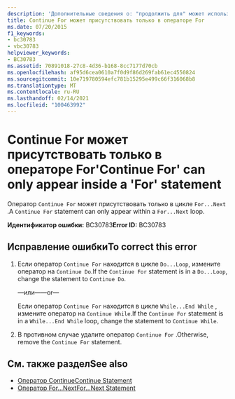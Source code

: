 ```yaml
---
description: 'Дополнительные сведения о: "продолжить для" может использоваться только в операторе "for"'
title: Continue For может присутствовать только в операторе For
ms.date: 07/20/2015
f1_keywords:
- bc30783
- vbc30783
helpviewer_keywords:
- BC30783
ms.assetid: 70891018-27c8-4d36-b168-8cc7177d70cb
ms.openlocfilehash: af95d6cea0610a7f0d9f86d269fab61ec4550824
ms.sourcegitcommit: 10e719780594efc781b15295e499c66f316068b8
ms.translationtype: MT
ms.contentlocale: ru-RU
ms.lasthandoff: 02/14/2021
ms.locfileid: "100463992"
---
```

# <a name="continue-for-can-only-appear-inside-a-for-statement"></a><span data-ttu-id="c11e9-103">Continue For может присутствовать только в операторе For</span><span class="sxs-lookup"><span data-stu-id="c11e9-103">'Continue For' can only appear inside a 'For' statement</span></span>

<span data-ttu-id="c11e9-104">Оператор `Continue For` может присутствовать только в цикле `For...Next` .</span><span class="sxs-lookup"><span data-stu-id="c11e9-104">A `Continue For` statement can only appear within a `For...Next` loop.</span></span>  
  
 <span data-ttu-id="c11e9-105">**Идентификатор ошибки:** BC30783</span><span class="sxs-lookup"><span data-stu-id="c11e9-105">**Error ID:** BC30783</span></span>  
  
## <a name="to-correct-this-error"></a><span data-ttu-id="c11e9-106">Исправление ошибки</span><span class="sxs-lookup"><span data-stu-id="c11e9-106">To correct this error</span></span>  
  
1. <span data-ttu-id="c11e9-107">Если оператор `Continue For` находится в цикле `Do...Loop`, измените оператор на `Continue Do`.</span><span class="sxs-lookup"><span data-stu-id="c11e9-107">If the `Continue For` statement is in a `Do...Loop`, change the statement to `Continue Do`.</span></span>  
  
     <span data-ttu-id="c11e9-108">—или—</span><span class="sxs-lookup"><span data-stu-id="c11e9-108">—or—</span></span>  
  
     <span data-ttu-id="c11e9-109">Если оператор `Continue For` находится в цикле `While...End While` , измените оператор на `Continue While`.</span><span class="sxs-lookup"><span data-stu-id="c11e9-109">If the `Continue For` statement is in a `While...End While` loop, change the statement to `Continue While`.</span></span>  
  
2. <span data-ttu-id="c11e9-110">В противном случае удалите оператор `Continue For` .</span><span class="sxs-lookup"><span data-stu-id="c11e9-110">Otherwise, remove the `Continue For` statement.</span></span>  
  
## <a name="see-also"></a><span data-ttu-id="c11e9-111">См. также раздел</span><span class="sxs-lookup"><span data-stu-id="c11e9-111">See also</span></span>

- [<span data-ttu-id="c11e9-112">Оператор Continue</span><span class="sxs-lookup"><span data-stu-id="c11e9-112">Continue Statement</span></span>](../language-reference/statements/continue-statement.md)
- [<span data-ttu-id="c11e9-113">Оператор For…Next</span><span class="sxs-lookup"><span data-stu-id="c11e9-113">For...Next Statement</span></span>](../language-reference/statements/for-next-statement.md)
